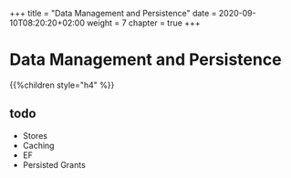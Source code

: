 +++
title = "Data Management and Persistence"
date = 2020-09-10T08:20:20+02:00
weight = 7
chapter = true
+++

# Data Management and Persistence

{{%children style="h4" %}}

## todo 

* Stores
* Caching
* EF
* Persisted Grants